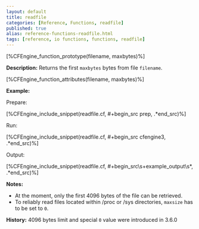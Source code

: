 ```yaml
---
layout: default
title: readfile
categories: [Reference, Functions, readfile]
published: true
alias: reference-functions-readfile.html
tags: [reference, io functions, functions, readfile]
---
```


[%CFEngine_function_prototype(filename, maxbytes)%]

**Description:** Returns the first `maxbytes` bytes from file `filename`.

[%CFEngine_function_attributes(filename, maxbytes)%]

**Example:**

Prepare:

[%CFEngine_include_snippet(readfile.cf, #\+begin_src prep, .*end_src)%]

Run:

[%CFEngine_include_snippet(readfile.cf, #\+begin_src cfengine3, .*end_src)%]

Output:

[%CFEngine_include_snippet(readfile.cf, #\+begin_src\s+example_output\s*, .*end_src)%]

**Notes:**
- At the moment, only the first 4096 bytes of the file can be retrieved.
- To reliably read files located within /proc or /sys directories,
`maxsize` has to be set to `0`.

**History:** 4096 bytes limit and special `0` value were introduced in 3.6.0

